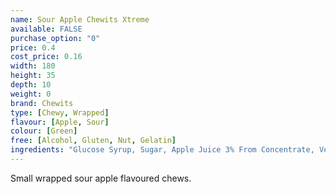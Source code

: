 ```yaml
---
name: Sour Apple Chewits Xtreme
available: FALSE
purchase_option: "0"
price: 0.4
cost_price: 0.16
width: 180
height: 35
depth: 10
weight: 0
brand: Chewits
type: [Chewy, Wrapped]
flavour: [Apple, Sour]
colour: [Green]
free: [Alcohol, Gluten, Nut, Gelatin]
ingredients: "Glucose Syrup, Sugar, Apple Juice 3% From Concentrate, Vegetable Oil, Citric Acid, Lactic Acid, Egg White, Hydrolysed Rice Protein, Flavouring, Colour: Sodium Copper Chlorophyllin, Curcumin"
---
```

Small wrapped sour apple flavoured chews.